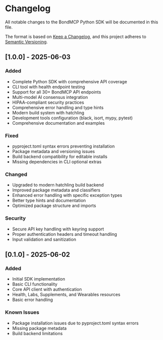# Changelog

All notable changes to the BondMCP Python SDK will be documented in this file.

The format is based on [Keep a Changelog](https://keepachangelog.com/en/1.0.0/),
and this project adheres to [Semantic Versioning](https://semver.org/spec/v2.0.0.html).

## [1.0.0] - 2025-06-03

### Added
- Complete Python SDK with comprehensive API coverage
- CLI tool with health endpoint testing
- Support for all 30+ BondMCP API endpoints
- Multi-model AI consensus integration
- HIPAA-compliant security practices
- Comprehensive error handling and type hints
- Modern build system with hatchling
- Development tools configuration (black, isort, mypy, pytest)
- Comprehensive documentation and examples

### Fixed
- pyproject.toml syntax errors preventing installation
- Package metadata and versioning issues
- Build backend compatibility for editable installs
- Missing dependencies in CLI optional extras

### Changed
- Upgraded to modern hatchling build backend
- Improved package metadata and classifiers
- Enhanced error handling with specific exception types
- Better type hints and documentation
- Optimized package structure and imports

### Security
- Secure API key handling with keyring support
- Proper authentication headers and timeout handling
- Input validation and sanitization

## [0.1.0] - 2025-06-02

### Added
- Initial SDK implementation
- Basic CLI functionality
- Core API client with authentication
- Health, Labs, Supplements, and Wearables resources
- Basic error handling

### Known Issues
- Package installation issues due to pyproject.toml syntax errors
- Missing package metadata
- Build backend limitations

